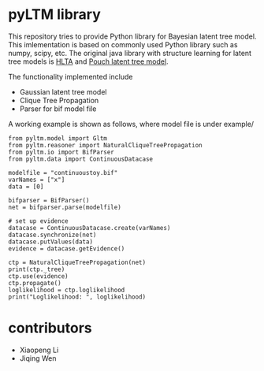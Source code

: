 # pyLTM library

This repository tries to provide Python library for Bayesian latent tree model. This imlementation is based on commonly used Python library such as numpy, scipy, etc. The original java library with structure learning for latent tree models is [HLTA](https://github.com/kmpoon/hlta) and [Pouch latent tree model](https://github.com/kmpoon/pltm-east).

The functionality implemented include
* Gaussian latent tree model
* Clique Tree Propagation
* Parser for bif model file

A working example is shown as follows, where model file is under example/

```
from pyltm.model import Gltm
from pyltm.reasoner import NaturalCliqueTreePropagation
from pyltm.io import BifParser
from pyltm.data import ContinuousDatacase

modelfile = "continuoustoy.bif"
varNames = ["x"]
data = [0]

bifparser = BifParser()
net = bifparser.parse(modelfile)

# set up evidence
datacase = ContinuousDatacase.create(varNames)
datacase.synchronize(net)
datacase.putValues(data)
evidence = datacase.getEvidence()

ctp = NaturalCliqueTreePropagation(net)
print(ctp._tree)
ctp.use(evidence)
ctp.propagate()
loglikelihood = ctp.loglikelihood
print("Loglikelihood: ", loglikelihood)

```

# contributors
* Xiaopeng Li
* Jiqing Wen
